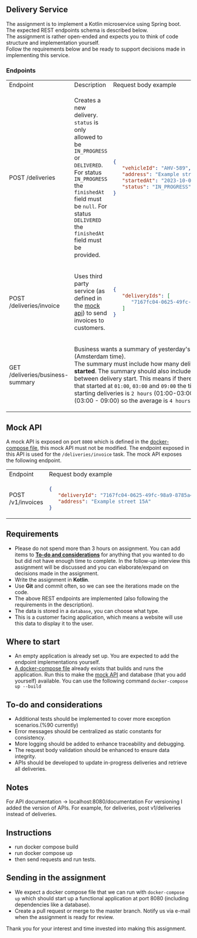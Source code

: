 ## Delivery Service

The assignment is to implement a Kotlin microservice using Spring boot. The expected REST endpoints schema is described below. \
The assignment is rather open-ended and expects you to think of code structure and implementation yourself. \
Follow the requirements below and be ready to support decisions made in implementing this service.

### Endpoints

<table>
<tr>
   <td>Endpoint</td><td>Description</td><td>Request body example</td><td>Response body example</td>
</tr>
<!-- POST /deliveries -->
<tr>
   <td>POST /deliveries</td>
   <td>

   Creates a new delivery. <br>`status` is only allowed to be `IN_PROGRESS` or `DELIVERED`. For status `IN_PROGRESS` the `finishedAt` field must be `null`. For status `DELIVERED` the `finishedAt` field must be provided.
 
   </td>
   <td>

   ```json
   {
      "vehicleId": "AHV-589",
      "address": "Example street 15A",
      "startedAt": "2023-10-09T12:45:34.678Z",
      "status": "IN_PROGRESS"
   }
   ```

   </td>
   <td>

   ```json
   {
      "id": "69201507-0ae4-4c56-ac2d-75fbe27efad8",
      "vehicleId": "AHV-589",
      "address": "Example street 15A",
      "startedAt": "2023-10-09T12:45:34.678Z",
      "finishedAt": null,
      "status": "IN_PROGRESS" 
   }
   ```

   </td>
</tr>

<!-- POST /deliveries/invoice -->
<tr>
   <td>POST /deliveries/invoice</td>
   <td>
   
   Uses third party service (as defined in the [mock api](#mock-api)) to send invoices to customers.
   
   </td>
   <td>

   ```json
   {
      "deliveryIds": [
         "7167fc04-0625-49fc-98a9-8785a4a32b60"
      ]
   }
   ```

   </td>
   <td>

   ```json
   [
      { 
         "deliveryId": "7167fc04-0625-49fc-98a9-8785a4a32b60",
         "invoiceId": "e891827f-487f-4884-a8c3-77316212b81b"
      }
   ]
   ```

   </td>
</tr>

<!-- GET /deliveries/business-summary -->
<tr>
   <td>GET /deliveries/business-summary</td>
   <td colspan="2">
   
   Business wants a summary of yesterday's deliveries (Amsterdam time).<br>The summary must include how many deliveries were **started**. The summary should also include the average time between delivery start. This means if there are 3 deliveries that started at `01:00`, `03:00` and `09:00` the time between starting deliveries is `2 hours` (01:00-03:00) and `6 hours` (03:00 - 09:00) so the average is `4 hours` or `240 minutes`
   
   </td>
   <td>

   ```json
   {
      "deliveries": 3,
      "averageMinutesBetweenDeliveryStart": 240
   }
   ```

   </td>
</tr>
</table>

## Mock API
A mock API is exposed on port `8000` which is defined in the [docker-compose file](./docker-compose.yml#L4), this mock API must not be modified. The endpoint exposed in this API is used for the `/deliveries/invoice` task. The mock API exposes the following endpoint.
<!-- POST /v1/invoices -->
<table>
<tr>
   <td>Endpoint</td><td>Request body example</td><td>Response body example</td>
</tr>
<tr>
   <td>POST /v1/invoices</td>
   <td>

   ```json
   {
      "deliveryId": "7167fc04-0625-49fc-98a9-8785a4a32b60",
      "address": "Example street 15A"
   }
   ```

   </td>
   <td>

   ```json
   {
      "id": "e891827f-487f-4884-a8c3-77316212b81b",
      "sent": true
   }
   ```

   </td>
</tr>
</table>



## Requirements
- Please do not spend more than 3 hours on assignment. You can add items to [**To-do and considerations**](#to-do-and-considerations) for anything that you wanted to do but did not have enough time to complete. In the follow-up interview this assignment will be discussed and you can elaborate/expand on decisions made in the assignment.
- Write the assignment in **Kotlin**.
- Use **Git** and commit often, so we can see the iterations made on the code.
- The above REST endpoints are implemented (also following the requirements in the description).
- The data is stored in a `database`, you can choose what type.
- This is a customer facing application, which means a website will use this data to display it to the user.

## Where to start
- An empty application is already set up. You are expected to add the endpoint implementations yourself.
- [A docker-compose file](./docker-compose.yml) already exists that builds and runs the application. Run this to make the [mock API](#mock-api) and database (that you add yourself) available. You can use the following command `docker-compose up --build`

## To-do and considerations
- Additional tests should be implemented to cover more exception scenarios.(%90 currently)
- Error messages should be centralized as static constants for consistency.
- More logging should be added to enhance traceability and debugging.
- The request body validation should be enhanced to ensure data integrity.
- APIs should be developed to update in-progress deliveries and retrieve all deliveries.


## Notes
For API documentation -> localhost:8080/documentation
For versioning I added the version of APIs. For example, for deliveries, post v1/deliveries instead of deliveries.

## Instructions
- run docker compose build
- run docker compose up
- then send requests and run tests.

## Sending in the assignment
- We expect a docker compose file that we can run with `docker-compose up` which should start up a functional application at port 8080 (including dependencies like a database).
- Create a pull request or merge to the master branch. Notify us via e-mail when the assignment is ready for review.

Thank you for your interest and time invested into making this assignment.
